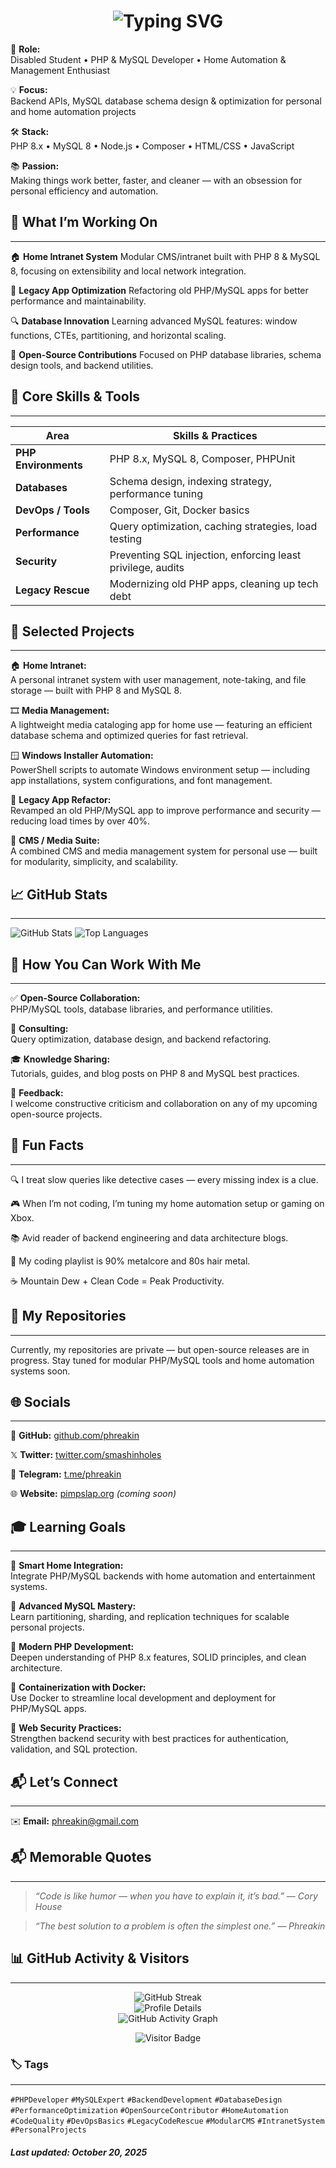 <h1 align="center">
  <img src="https://readme-typing-svg.demolab.com?font=Fira+Code&weight=600&size=26&pause=1000&color=F8D866&center=true&vCenter=true&width=750&lines=Hi!%20I%27m%20Phreakin;PHP%20and%20MySQL%20Developer;Home%20Automation%20%26%20Management%20Developer;Windows%20Custom%20Scripts%20Developer" alt="Typing SVG" />
</h1>


🎯 **Role:**  
Disabled Student • PHP & MySQL Developer • Home Automation & Management Enthusiast

💡 **Focus:**  
Backend APIs, MySQL database schema design & optimization for personal and home automation projects

🛠️ **Stack:**  
PHP 8.x • MySQL 8 • Node.js • Composer • HTML/CSS • JavaScript

📚 **Passion:**  
Making things work better, faster, and cleaner — with an obsession for personal efficiency and automation.


## 🚀 What I’m Working On ##
---
🏠 **Home Intranet System**
Modular CMS/intranet built with PHP 8 & MySQL 8, focusing on extensibility and local network integration.

🧠 **Legacy App Optimization**
Refactoring old PHP/MySQL apps for better performance and maintainability.

🔍 **Database Innovation**
Learning advanced MySQL features: window functions, CTEs, partitioning, and horizontal scaling.

🧩 **Open-Source Contributions**
Focused on PHP database libraries, schema design tools, and backend utilities.


## 🧩 Core Skills & Tools ##
---
| Area                 | Skills & Practices                                          |
| -------------------- | ----------------------------------------------------------- |
| **PHP Environments** | PHP 8.x, MySQL 8, Composer, PHPUnit                         |
| **Databases**        | Schema design, indexing strategy, performance tuning        |
| **DevOps / Tools**   | Composer, Git, Docker basics                                |
| **Performance**      | Query optimization, caching strategies, load testing        |
| **Security**         | Preventing SQL injection, enforcing least privilege, audits |
| **Legacy Rescue**    | Modernizing old PHP apps, cleaning up tech debt             |


## 📂 Selected Projects ##
---
🏠 **Home Intranet:**  
A personal intranet system with user management, note-taking, and file storage — built with PHP 8 and MySQL 8.

🎞️ **Media Management:**  
A lightweight media cataloging app for home use — featuring an efficient database schema and optimized queries for fast retrieval.

🪟 **Windows Installer Automation:**  
PowerShell scripts to automate Windows environment setup — including app installations, system configurations, and font management.

🧱 **Legacy App Refactor:**  
Revamped an old PHP/MySQL app to improve performance and security — reducing load times by over 40%.

🧩 **CMS / Media Suite:**  
A combined CMS and media management system for personal use — built for modularity, simplicity, and scalability.

## 📈 GitHub Stats ##
---
![GitHub Stats](https://github-readme-stats.vercel.app/api?username=phreakin&show_icons=true&theme=radical)
![Top Languages](https://github-readme-stats.vercel.app/api/top-langs/?username=phreakin&layout=compact&theme=radical)


## 🤝 How You Can Work With Me ##
---
✅ **Open-Source Collaboration:**<br>
PHP/MySQL tools, database libraries, and performance utilities.

💼 **Consulting:**<br>
Query optimization, database design, and backend refactoring.

🎓 **Knowledge Sharing:**<br>
Tutorials, guides, and blog posts on PHP 8 and MySQL best practices.

📢 **Feedback:**<br>
I welcome constructive criticism and collaboration on any of my upcoming open-source projects.


## 🧠 Fun Facts ##
---
🔍 I treat slow queries like detective cases — every missing index is a clue.

🎮 When I’m not coding, I’m tuning my home automation setup or gaming on Xbox.

📚 Avid reader of backend engineering and data architecture blogs.

🎵 My coding playlist is 90% metalcore and 80s hair metal.

☕ Mountain Dew + Clean Code = Peak Productivity.


## 🔗 My Repositories ##
---
Currently, my repositories are private — but open-source releases are in progress.
Stay tuned for modular PHP/MySQL tools and home automation systems soon.


## 🌐 Socials ##
---
🐙 **GitHub:**
[github.com/phreakin](https://github.com/phreakin)

𝕏 **Twitter:**
[twitter.com/smashinholes](https://twitter.com/smashinholes)

💬 **Telegram:**
[t.me/phreakin](https://t.me/phreakin)

🌐 **Website:**
[pimpslap.org](https://pimpslap.org) *(coming soon)*


## 🎓 Learning Goals ##
---
🤖 **Smart Home Integration:**  
Integrate PHP/MySQL backends with home automation and entertainment systems.

🧮 **Advanced MySQL Mastery:**  
Learn partitioning, sharding, and replication techniques for scalable personal projects.

🧱 **Modern PHP Development:**  
Deepen understanding of PHP 8.x features, SOLID principles, and clean architecture.

🐳 **Containerization with Docker:**  
Use Docker to streamline local development and deployment for PHP/MySQL apps.

🔐 **Web Security Practices:**  
Strengthen backend security with best practices for authentication, validation, and SQL protection.


## 📬 Let’s Connect ##
---
✉️ **Email:**
[phreakin@gmail.com](mailto:phreakin@gmail.com)


## 📬 Memorable Quotes ##
---
> _“Code is like humor — when you have to explain it, it’s bad.” — Cory House_

> _“The best solution to a problem is often the simplest one.” — Phreakin_


## 📊 GitHub Activity & Visitors ##
---
<p align="center">
  <img src="https://streak-stats.demolab.com?user=phreakin&theme=radical&hide_border=true&border_radius=5" alt="GitHub Streak" /><br>
  <img src="https://github-profile-summary-cards.vercel.app/api/cards/profile-details?username=phreakin&theme=radical" alt="Profile Details" /><br>
  <img src="https://github-readme-activity-graph.vercel.app/graph?username=phreakin&theme=redical&hide_border=true" alt="GitHub Activity Graph" />
</p>

<p align="center">
  <img src="https://api.visitorbadge.io/api/visitors?path=https%3A%2F%2Fwww.github.com%2Fphreakin&label=Profile+Views&labelColor=%230d1117&countColor=%23f8d866&style=flat-square" alt="Visitor Badge" />
</p>


### 🏷️ Tags ###
---
`#PHPDeveloper` `#MySQLExpert` `#BackendDevelopment` `#DatabaseDesign`
`#PerformanceOptimization` `#OpenSourceContributor` `#HomeAutomation`
`#CodeQuality` `#DevOpsBasics` `#LegacyCodeRescue` `#ModularCMS`
`#IntranetSystem` `#PersonalProjects`


#### _Last updated: October 20, 2025_ ####
